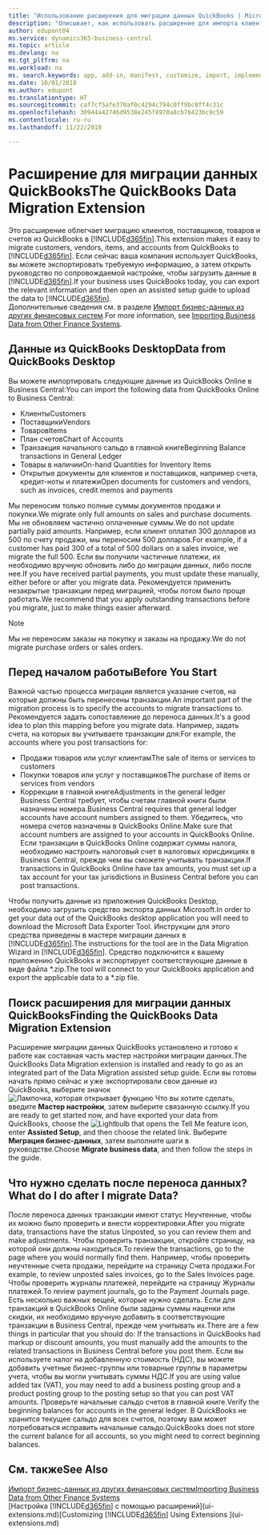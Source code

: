 ```yaml
---
title: "Использование расширения для миграции данных QuickBooks | Microsoft Docs"
description: "Описывает, как использовать расширение для импорта клиентов, поставщиков, товаров и счетов из QuickBooks Desktop в Business Central."
author: edupont04
ms.service: dynamics365-business-central
ms.topic: article
ms.devlang: na
ms.tgt_pltfrm: na
ms.workload: na
ms. search.keywords: app, add-in, manifest, customize, import, implement
ms.date: 10/01/2018
ms.author: edupont
ms.translationtype: HT
ms.sourcegitcommit: caf7cf5afe370af0c4294c794c0ff9bc8ff4c31c
ms.openlocfilehash: 30944a42746d9538e245f8970a8cb76423bc9c59
ms.contentlocale: ru-ru
ms.lasthandoff: 11/22/2018

---
```


# <a name="the-quickbooks-data-migration-extension"></a><span data-ttu-id="22017-103">Расширение для миграции данных QuickBooks</span><span class="sxs-lookup"><span data-stu-id="22017-103">The QuickBooks Data Migration Extension</span></span>
<span data-ttu-id="22017-104">Это расширение облегчает миграцию клиентов, поставщиков, товаров и счетов из QuickBooks в [!INCLUDE[d365fin](includes/d365fin_md.md)].</span><span class="sxs-lookup"><span data-stu-id="22017-104">This extension makes it easy to migrate customers, vendors, items, and accounts from QuickBooks to [!INCLUDE[d365fin](includes/d365fin_md.md)].</span></span> <span data-ttu-id="22017-105">Если сейчас ваша компания использует QuickBooks, вы можете экспортировать требуемую информацию, а затем открыть руководство по сопровождаемой настройке, чтобы загрузить данные в [!INCLUDE[d365fin](includes/d365fin_md.md)].</span><span class="sxs-lookup"><span data-stu-id="22017-105">If your business uses QuickBooks today, you can export the relevant information and then open an assisted setup guide to upload the data to [!INCLUDE[d365fin](includes/d365fin_md.md)].</span></span>  
<span data-ttu-id="22017-106">Дополнительные сведения см. в разделе [Импорт бизнес-данных из других финансовых систем](across-import-data-configuration-packages.md).</span><span class="sxs-lookup"><span data-stu-id="22017-106">For more information, see [Importing Business Data from Other Finance Systems](across-import-data-configuration-packages.md).</span></span>

## <a name="data-from-quickbooks-desktop"></a><span data-ttu-id="22017-107">Данные из QuickBooks Desktop</span><span class="sxs-lookup"><span data-stu-id="22017-107">Data from QuickBooks Desktop</span></span>
 
<span data-ttu-id="22017-108">Вы можете импортировать следующие данные из QuickBooks Online в Business Central:</span><span class="sxs-lookup"><span data-stu-id="22017-108">You can import the following data from QuickBooks Online to Business Central:</span></span>

- <span data-ttu-id="22017-109">Клиенты</span><span class="sxs-lookup"><span data-stu-id="22017-109">Customers</span></span>  
- <span data-ttu-id="22017-110">Поставщики</span><span class="sxs-lookup"><span data-stu-id="22017-110">Vendors</span></span>  
- <span data-ttu-id="22017-111">Товаров</span><span class="sxs-lookup"><span data-stu-id="22017-111">Items</span></span>  
- <span data-ttu-id="22017-112">План счетов</span><span class="sxs-lookup"><span data-stu-id="22017-112">Chart of Accounts</span></span>  
- <span data-ttu-id="22017-113">Транзакция начального сальдо в главной книге</span><span class="sxs-lookup"><span data-stu-id="22017-113">Beginning Balance transactions in General Ledger</span></span>  
- <span data-ttu-id="22017-114">Товары в наличии</span><span class="sxs-lookup"><span data-stu-id="22017-114">On-hand Quantities for Inventory Items</span></span>  
- <span data-ttu-id="22017-115">Открытые документы для клиентов и поставщиков, например счета, кредит-ноты и платежи</span><span class="sxs-lookup"><span data-stu-id="22017-115">Open documents for customers and vendors, such as invoices, credit memos and payments</span></span>  

<span data-ttu-id="22017-116">Мы переносим только полные суммы документов продажи и покупки.</span><span class="sxs-lookup"><span data-stu-id="22017-116">We migrate only full amounts on sales and purchase documents.</span></span> <span data-ttu-id="22017-117">Мы не обновляем частично оплаченные суммы.</span><span class="sxs-lookup"><span data-stu-id="22017-117">We do not update partially paid amounts.</span></span> <span data-ttu-id="22017-118">Например, если клиент оплатил 300 долларов из 500 по счету продажи, мы переносим 500 долларов.</span><span class="sxs-lookup"><span data-stu-id="22017-118">For example, if a customer has paid 300 of a total of 500 dollars on a sales invoice, we migrate the full 500.</span></span> <span data-ttu-id="22017-119">Если вы получили частичные платежи, их необходимо вручную обновить либо до миграции данных, либо после нее.</span><span class="sxs-lookup"><span data-stu-id="22017-119">If you have received partial payments, you must update these manually, either before or after you migrate data.</span></span> <span data-ttu-id="22017-120">Рекомендуется применить незакрытые транзакции перед миграцией, чтобы потом было проще работать.</span><span class="sxs-lookup"><span data-stu-id="22017-120">We recommend that you apply outstanding transactions before you migrate, just to make things easier afterward.</span></span>

> [!NOTE]
> <span data-ttu-id="22017-121">Мы не переносим заказы на покупку и заказы на продажу.</span><span class="sxs-lookup"><span data-stu-id="22017-121">We do not migrate purchase orders or sales orders.</span></span>

## <a name="before-you-start"></a><span data-ttu-id="22017-122">Перед началом работы</span><span class="sxs-lookup"><span data-stu-id="22017-122">Before You Start</span></span>
<span data-ttu-id="22017-123">Важной частью процесса миграции является указание счетов, на которые должны быть перенесены транзакции.</span><span class="sxs-lookup"><span data-stu-id="22017-123">An important part of the migration process is to specify the accounts to migrate transactions to.</span></span> <span data-ttu-id="22017-124">Рекомендуется задать сопоставление до переноса данных.</span><span class="sxs-lookup"><span data-stu-id="22017-124">It's a good idea to plan this mapping before you migrate data.</span></span> <span data-ttu-id="22017-125">Например, задать счета, на которых вы учитываете транзакции для:</span><span class="sxs-lookup"><span data-stu-id="22017-125">For example, the accounts where you post transactions for:</span></span>

- <span data-ttu-id="22017-126">Продажи товаров или услуг клиентам</span><span class="sxs-lookup"><span data-stu-id="22017-126">The sale of items or services to customers</span></span>  
- <span data-ttu-id="22017-127">Покупки товаров или услуг у поставщиков</span><span class="sxs-lookup"><span data-stu-id="22017-127">The purchase of items or services from vendors</span></span>  
- <span data-ttu-id="22017-128">Коррекции в главной книге</span><span class="sxs-lookup"><span data-stu-id="22017-128">Adjustments in the general ledger</span></span>  
<span data-ttu-id="22017-129">Business Central требует, чтобы счетам главной книги были назначены номера.</span><span class="sxs-lookup"><span data-stu-id="22017-129">Business Central requires that general ledger accounts have account numbers assigned to them.</span></span> <span data-ttu-id="22017-130">Убедитесь, что номера счетов назначены в QuickBooks Online.</span><span class="sxs-lookup"><span data-stu-id="22017-130">Make sure that account numbers are assigned to your accounts in QuickBooks Online.</span></span>
<span data-ttu-id="22017-131">Если транзакции в QuickBooks Online содержат суммы налога, необходимо настроить налоговый счет в налоговых юрисдикциях в Business Central, прежде чем вы сможете учитывать транзакции.</span><span class="sxs-lookup"><span data-stu-id="22017-131">If transactions in QuickBooks Online have tax amounts, you must set up a tax account for your tax jurisdictions in Business Central before you can post transactions.</span></span>

<span data-ttu-id="22017-132">Чтобы получить данные из приложения QuickBooks Desktop, необходимо загрузить средство экспорта данных Microsoft.</span><span class="sxs-lookup"><span data-stu-id="22017-132">In order to get your data out of the QuickBooks desktop application you will need to download the Microsoft Data Exporter Tool.</span></span>  <span data-ttu-id="22017-133">Инструкции для этого средства приведены в мастере миграции данных в [!INCLUDE[d365fin](includes/d365fin_md.md)].</span><span class="sxs-lookup"><span data-stu-id="22017-133">The instructions for the tool are in the Data Migration Wizard in [!INCLUDE[d365fin](includes/d365fin_md.md)].</span></span> <span data-ttu-id="22017-134">Средство подключится к вашему приложению QuickBooks и экспортирует соответствующие данные в виде файла \*.zip.</span><span class="sxs-lookup"><span data-stu-id="22017-134">The tool will connect to your QuickBooks application and export the applicable data to a \*.zip file.</span></span>  

## <a name="finding-the-quickbooks-data-migration-extension"></a><span data-ttu-id="22017-135">Поиск расширения для миграции данных QuickBooks</span><span class="sxs-lookup"><span data-stu-id="22017-135">Finding the QuickBooks Data Migration Extension</span></span>
<span data-ttu-id="22017-136">Расширение миграции данных QuickBooks установлено и готово к работе как составная часть мастер настройки миграции данных.</span><span class="sxs-lookup"><span data-stu-id="22017-136">The QuickBooks Data Migration extension is installed and ready to go as an integrated part of the Data Migration assisted setup guide.</span></span> <span data-ttu-id="22017-137">Если вы готовы начать прямо сейчас и уже экспортировали свои данные из QuickBooks, выберите значок ![Лампочка, которая открывает функцию Что вы хотите сделать](media/ui-search/search_small.png "Что вы хотите сделать"), введите **Мастер настройки**, затем выберите связанную ссылку.</span><span class="sxs-lookup"><span data-stu-id="22017-137">If you are ready to get started now, and have exported your data from QuickBooks, choose the ![Lightbulb that opens the Tell Me feature](media/ui-search/search_small.png "Tell me what you want to do") icon, enter **Assisted Setup**, and then choose the related link.</span></span> <span data-ttu-id="22017-138">Выберите **Миграция бизнес-данных**, затем выполните шаги в руководстве.</span><span class="sxs-lookup"><span data-stu-id="22017-138">Choose **Migrate business data**, and then follow the steps in the guide.</span></span>  

## <a name="what-do-i-do-after-i-migrate-data"></a><span data-ttu-id="22017-139">Что нужно сделать после переноса данных?</span><span class="sxs-lookup"><span data-stu-id="22017-139">What do I do after I migrate Data?</span></span>
<span data-ttu-id="22017-140">После переноса данных транзакции имеют статус Неучтенные, чтобы их можно было проверить и внести корректировки.</span><span class="sxs-lookup"><span data-stu-id="22017-140">After you migrate data, transactions have the status Unposted, so you can review them and make adjustments.</span></span> <span data-ttu-id="22017-141">Чтобы проверить транзакции, откройте страницу, на которой они должны находиться.</span><span class="sxs-lookup"><span data-stu-id="22017-141">To review the transactions, go to the page where you would normally find them.</span></span> <span data-ttu-id="22017-142">Например, чтобы проверить неучтенные счета продажи, перейдите на страницу Счета продажи.</span><span class="sxs-lookup"><span data-stu-id="22017-142">For example, to review unposted sales invoices, go to the Sales Invoices page.</span></span> <span data-ttu-id="22017-143">Чтобы проверить журналы платежей, перейдите на страницу Журналы платежей.</span><span class="sxs-lookup"><span data-stu-id="22017-143">To review payment journals, go to the Payment Journals page.</span></span>
<span data-ttu-id="22017-144">Есть несколько важных вещей, которые нужно сделать. Если для транзакций в QuickBooks Online были заданы суммы наценки или скидки, их необходимо вручную добавить в соответствующие транзакции в Business Central, прежде чем учитывать их.</span><span class="sxs-lookup"><span data-stu-id="22017-144">There are a few things in particular that you should do: If the transactions in QuickBooks had markup or discount amounts, you must manually add the amounts to the related transactions in Business Central before you post them.</span></span>
<span data-ttu-id="22017-145">Если вы используете налог на добавленную стоимость (НДС), вы можете добавить учетные бизнес-группы или товарные группы в параметры учета, чтобы вы могли учитывать суммы НДС.</span><span class="sxs-lookup"><span data-stu-id="22017-145">If you are using value added tax (VAT), you may need to add a business posting group and a product posting group to the posting setup so that you can post VAT amounts.</span></span>
<span data-ttu-id="22017-146">Проверьте начальные сальдо счетов в главной книге.</span><span class="sxs-lookup"><span data-stu-id="22017-146">Verify the beginning balances for accounts in the general ledger.</span></span> <span data-ttu-id="22017-147">В QuickBooks не хранится текущее сальдо для всех счетов, поэтому вам может потребоваться исправить начальные сальдо.</span><span class="sxs-lookup"><span data-stu-id="22017-147">QuickBooks does not store the current balance for all accounts, so you might need to correct beginning balances.</span></span>

## <a name="see-also"></a><span data-ttu-id="22017-148">См. также</span><span class="sxs-lookup"><span data-stu-id="22017-148">See Also</span></span>
[<span data-ttu-id="22017-149">Импорт бизнес-данных из других финансовых систем</span><span class="sxs-lookup"><span data-stu-id="22017-149">Importing Business Data from Other Finance Systems</span></span>](across-import-data-configuration-packages.md)  
<span data-ttu-id="22017-150">[Настройка [!INCLUDE[d365fin](includes/d365fin_md.md)] с помощью расширений](ui-extensions.md)</span><span class="sxs-lookup"><span data-stu-id="22017-150">[Customizing [!INCLUDE[d365fin](includes/d365fin_md.md)] Using Extensions ](ui-extensions.md)</span></span>  

